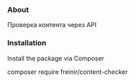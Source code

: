 ### About ###

Проверка контента через API

### Installation ###

Install the package via Composer

composer require freinir/content-checker

